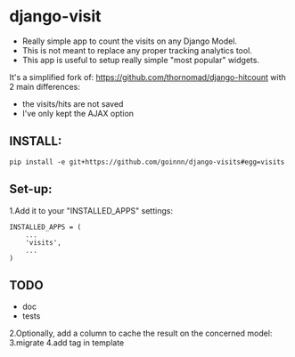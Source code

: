 django-visit
============

- Really simple app to count the visits on any Django Model.
- This is not meant to replace any proper tracking analytics tool.
- This app is useful to setup really simple "most popular" widgets.


It's a simplified fork of: https://github.com/thornomad/django-hitcount with 2 main differences:
- the visits/hits are not saved
- I've only kept the AJAX option

INSTALL:
--------
`pip install -e git+https://github.com/goinnn/django-visits#egg=visits`


Set-up:
-------

1.Add it to your "INSTALLED_APPS" settings:

    INSTALLED_APPS = (
        ...
        'visits',
        ...
    )

TODO
----
* doc
* tests


2.Optionally, add a column to cache the result on the concerned model:
3.migrate
4.add tag in template